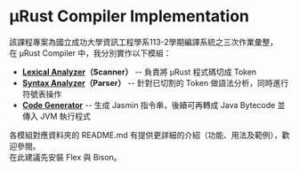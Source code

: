 # μRust Compiler Implementation
該課程專案為國立成功大學資訊工程學系113-2學期編譯系統之三次作業彙整，  
在 μRust Compiler 中，我分別實作以下模組：
- **[Lexical Analyzer](./LexicalAnalyzer)（Scanner）**
-- 負責將 μRust 程式碼切成 Token
- **[Syntax Analyzer](./SyntaxAnalyzer)（Parser）**
-- 針對已切割的 Token 做語法分析，同時進行符號表操作
- **[Code Generator](./CodeGenerator)**
-- 生成 Jasmin 指令串，後續可再轉成 Java Bytecode 並傳入 JVM 執行程式
  
各模組對應資料夾的 README.md 有提供更詳細的介紹（功能、用法及範例），歡迎參閱。  
在此建議先安裝 Flex 與 Bison。
